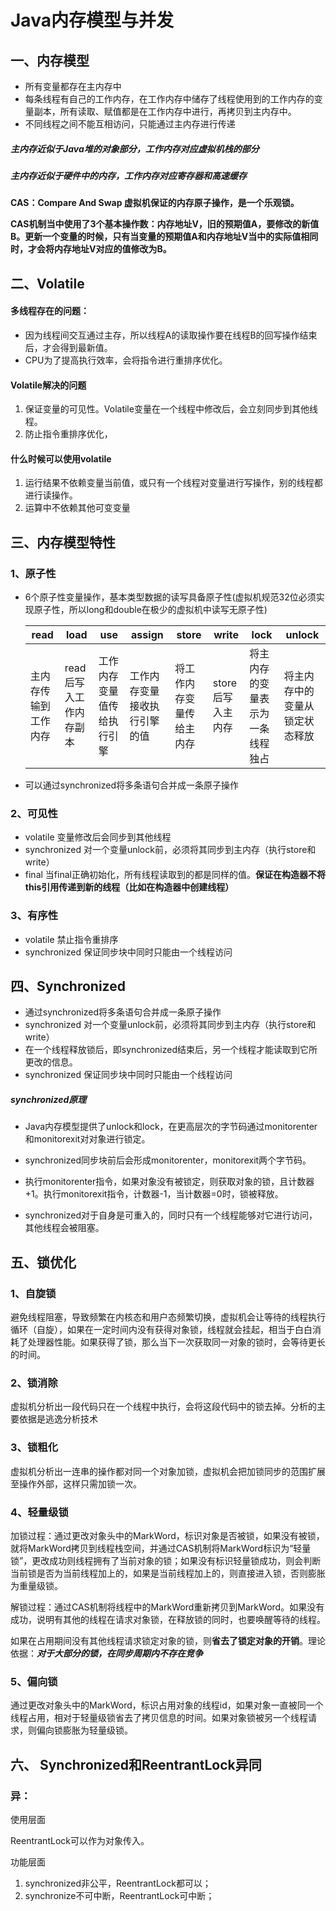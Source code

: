 # 						Java内存模型与并发

## 一、内存模型

* 所有变量都存在主内存中
* 每条线程有自己的工作内存，在工作内存中储存了线程使用到的工作内存的变量副本，所有读取、赋值都是在工作内存中进行，再拷贝到主内存中。
* 不同线程之间不能互相访问，只能通过主内存进行传递

##### **主内存近似于Java堆的对象部分，工作内存对应虚拟机栈的部分**

##### 主内存近似于硬件中的内存，工作内存对应寄存器和高速缓存

**CAS：Compare And Swap 虚拟机保证的内存原子操作，是一个乐观锁。**

**CAS机制当中使用了3个基本操作数：内存地址V，旧的预期值A，要修改的新值B。更新一个变量的时候，只有当变量的预期值A和内存地址V当中的实际值相同时，才会将内存地址V对应的值修改为B。**



## 二、Volatile

#### 多线程存在的问题：

* 因为线程间交互通过主存，所以线程A的读取操作要在线程B的回写操作结束后，才会得到最新值。
* CPU为了提高执行效率，会将指令进行重排序优化。

#### Volatile解决的问题

1. 保证变量的可见性。Volatile变量在一个线程中修改后，会立刻同步到其他线程。
2. 防止指令重排序优化，

#### 什么时候可以使用volatile

1. 运行结果不依赖变量当前值，或只有一个线程对变量进行写操作，别的线程都进行读操作。
2. 运算中不依赖其他可变变量



## 三、内存模型特性

### 1、原子性

* 6个原子性变量操作，基本类型数据的读写具备原子性(虚拟机规范32位必须实现原子性，所以long和double在极少的虚拟机中读写无原子性)

  | read                 | load                   | use                        | assign                       | store                    | write             | lock                             | unlock                         |
  | -------------------- | ---------------------- | -------------------------- | ---------------------------- | ------------------------ | ----------------- | -------------------------------- | ------------------------------ |
  | 主内存传输到工作内存 | read后写入工作内存副本 | 工作内存变量值传给执行引擎 | 工作内存变量接收执行引擎的值 | 将工作内存变量传给主内存 | store后写入主内存 | 将主内存的变量表示为一条线程独占 | 将主内存中的变量从锁定状态释放 |

* 可以通过synchronized将多条语句合并成一条原子操作

### 2、可见性

* volatile 变量修改后会同步到其他线程
* synchronized  对一个变量unlock前，必须将其同步到主内存（执行store和write）
* final  当final正确初始化，所有线程读取到的都是同样的值。**保证在构造器不将this引用传递到新的线程（比如在构造器中创建线程）**

### 3、有序性

* volatile 禁止指令重排序
* synchronized 保证同步块中同时只能由一个线程访问



## 四、Synchronized

* 通过synchronized将多条语句合并成一条原子操作
* synchronized  对一个变量unlock前，必须将其同步到主内存（执行store和write）
* 在一个线程释放锁后，即synchronized结束后，另一个线程才能读取到它所更改的信息。
* synchronized 保证同步块中同时只能由一个线程访问

##### synchronized原理

* Java内存模型提供了unlock和lock，在更高层次的字节码通过monitorenter和monitorexit对对象进行锁定。

* synchronized同步块前后会形成monitorenter，monitorexit两个字节码。
* 执行monitorenter指令，如果对象没有被锁定，则获取对象的锁，且计数器+1。执行monitorexit指令，计数器-1，当计数器=0时，锁被释放。
* synchronized对于自身是可重入的，同时只有一个线程能够对它进行访问，其他线程会被阻塞。



## 五、锁优化

### 1、自旋锁

避免线程阻塞，导致频繁在内核态和用户态频繁切换，虚拟机会让等待的线程执行循环（自旋），如果在一定时间内没有获得对象锁，线程就会挂起，相当于白白消耗了处理器性能。如果获得了锁，那么当下一次获取同一对象的锁时，会等待更长的时间。

### 2、锁消除

虚拟机分析出一段代码只在一个线程中执行，会将这段代码中的锁去掉。分析的主要依据是逃逸分析技术

### 3、锁粗化

虚拟机分析出一连串的操作都对同一个对象加锁，虚拟机会把加锁同步的范围扩展至操作外部，这样只需加锁一次。

### 4、轻量级锁

​		加锁过程：通过更改对象头中的MarkWord，标识对象是否被锁，如果没有被锁，就将MarkWord拷贝到线程栈空间，并通过CAS机制将MarkWord标识为“轻量锁”，更改成功则线程拥有了当前对象的锁；如果没有标识轻量锁成功，则会判断当前锁是否为当前线程加上的，如果是当前线程加上的，则直接进入锁，否则膨胀为重量级锁。

​		解锁过程：通过CAS机制将线程中的MarkWord重新拷贝到MarkWord。如果没有成功，说明有其他的线程在请求对象锁，在释放锁的同时，也要唤醒等待的线程。

​		如果在占用期间没有其他线程请求锁定对象的锁，则**省去了锁定对象的开销**。理论依据：***对于大部分的锁，在同步周期内不存在竞争***



### 5、偏向锁

​		通过更改对象头中的MarkWord，标识占用对象的线程id，如果对象一直被同一个线程占用，相对于轻量级锁省去了拷贝信息的时间。如果对象锁被另一个线程请求，则偏向锁膨胀为轻量级锁。



## 六、 Synchronized和ReentrantLock异同

### 异：

使用层面

ReentrantLock可以作为对象传入。

功能层面

1. synchronized非公平，ReentrantLock都可以；
2. synchronize不可中断，ReentrantLock可中断；

